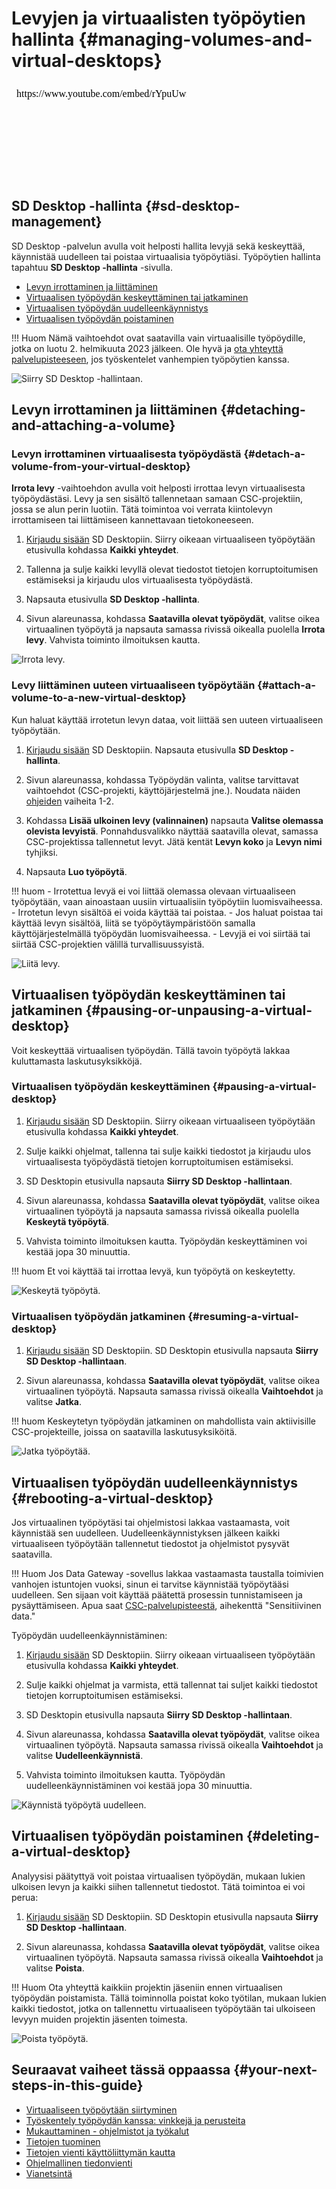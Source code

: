
# Levyjen ja virtuaalisten työpöytien hallinta {#managing-volumes-and-virtual-desktops}

<iframe width="280" height="155" srcdoc="https://www.youtube.com/embed/rYpuUwm8LhQ" title="Hallitse virtuaalisia työpöytiä SD Desktop -palvelussa" frameborder="0" allow="accelerometer; autoplay; clipboard-write; encrypted-media; gyroscope; picture-in-picture; web-share" referrerpolicy="strict-origin-when-cross-origin" allowfullscreen></iframe>

## SD Desktop -hallinta {#sd-desktop-management}

SD Desktop -palvelun avulla voit helposti hallita levyjä sekä keskeyttää, käynnistää uudelleen tai poistaa virtuaalisia työpöytiäsi. Työpöytien hallinta tapahtuu **SD Desktop -hallinta** -sivulla.

* [Levyn irrottaminen ja liittäminen](#detaching-and-attaching-a-volume)
* [Virtuaalisen työpöydän keskeyttäminen tai jatkaminen](#pausing-or-unpausing-a-virtual-desktop)
* [Virtuaalisen työpöydän uudelleenkäynnistys](#rebooting-a-virtual-desktop)
* [Virtuaalisen työpöydän poistaminen](#deleting-a-virtual-desktop)

!!! Huom
    Nämä vaihtoehdot ovat saatavilla vain virtuaalisille työpöydille, jotka on luotu 2. helmikuuta 2023 jälkeen. Ole hyvä ja [ota yhteyttä palvelupisteeseen](../../support/contact.md), jos työskentelet vanhempien työpöytien kanssa.

![Siirry SD Desktop -hallintaan.](https://a3s.fi/docs-files/sensitive-data/SD_Desktop/SD-Desktop_GoToManagement.png)

## Levyn irrottaminen ja liittäminen {#detaching-and-attaching-a-volume}

### Levyn irrottaminen virtuaalisesta työpöydästä {#detach-a-volume-from-your-virtual-desktop}

**Irrota levy** -vaihtoehdon avulla voit helposti irrottaa levyn virtuaalisesta työpöydästäsi. Levy ja sen sisältö tallennetaan samaan CSC-projektiin, jossa se alun perin luotiin. Tätä toimintoa voi verrata kiintolevyn irrottamiseen tai liittämiseen kannettavaan tietokoneeseen.

1. [Kirjaudu sisään](./sd-desktop-login.md) SD Desktopiin. Siirry oikeaan virtuaaliseen työpöytään etusivulla kohdassa **Kaikki yhteydet**.

2. Tallenna ja sulje kaikki levyllä olevat tiedostot tietojen korruptoitumisen estämiseksi ja kirjaudu ulos virtuaalisesta työpöydästä.

3. Napsauta etusivulla **SD Desktop -hallinta**.

4. Sivun alareunassa, kohdassa **Saatavilla olevat työpöydät**, valitse oikea virtuaalinen työpöytä ja napsauta samassa rivissä oikealla puolella **Irrota levy**. Vahvista toiminto ilmoituksen kautta.

![Irrota levy.](https://a3s.fi/docs-files/sensitive-data/SD_Desktop/Detach_volume.png)

### Levy liittäminen uuteen virtuaaliseen työpöytään {#attach-a-volume-to-a-new-virtual-desktop}

Kun haluat käyttää irrotetun levyn dataa, voit liittää sen uuteen virtuaaliseen työpöytään.

1. [Kirjaudu sisään](./sd-desktop-login.md) SD Desktopiin. Napsauta etusivulla **SD Desktop -hallinta**.

2. Sivun alareunassa, kohdassa Työpöydän valinta, valitse tarvittavat vaihtoehdot (CSC-projekti, käyttöjärjestelmä jne.). Noudata näiden [ohjeiden](./sd-desktop-create.md) vaiheita 1-2.

3. Kohdassa **Lisää ulkoinen levy (valinnainen)** napsauta **Valitse olemassa olevista levyistä**. Ponnahdusvalikko näyttää saatavilla olevat, samassa CSC-projektissa tallennetut levyt. Jätä kentät **Levyn koko** ja **Levyn nimi** tyhjiksi.

4. Napsauta **Luo työpöytä**.

!!! huom
    - Irrotettua levyä ei voi liittää olemassa olevaan virtuaaliseen työpöytään, vaan ainoastaan uusiin virtuaalisiin työpöytiin luomisvaiheessa.
    - Irrotetun levyn sisältöä ei voida käyttää tai poistaa.
    - Jos haluat poistaa tai käyttää levyn sisältöä, liitä se työpöytäympäristöön samalla käyttöjärjestelmällä työpöydän luomisvaiheessa.
    - Levyjä ei voi siirtää tai siirtää CSC-projektien välillä turvallisuussyistä.

![Liitä levy.](https://a3s.fi/docs-files/sensitive-data/SD_Desktop/Attach_volume.png)


## Virtuaalisen työpöydän keskeyttäminen tai jatkaminen {#pausing-or-unpausing-a-virtual-desktop}

Voit keskeyttää virtuaalisen työpöydän. Tällä tavoin työpöytä lakkaa kuluttamasta laskutusyksikköjä.

### Virtuaalisen työpöydän keskeyttäminen {#pausing-a-virtual-desktop}

1. [Kirjaudu sisään](./sd-desktop-login.md) SD Desktopiin. Siirry oikeaan virtuaaliseen työpöytään etusivulla kohdassa **Kaikki yhteydet**.

2. Sulje kaikki ohjelmat, tallenna tai sulje kaikki tiedostot ja kirjaudu ulos virtuaalisesta työpöydästä tietojen korruptoitumisen estämiseksi.

3. SD Desktopin etusivulla napsauta **Siirry SD Desktop -hallintaan**.

4. Sivun alareunassa, kohdassa **Saatavilla olevat työpöydät**, valitse oikea virtuaalinen työpöytä ja napsauta samassa rivissä oikealla puolella **Keskeytä työpöytä**.

5. Vahvista toiminto ilmoituksen kautta. Työpöydän keskeyttäminen voi kestää jopa 30 minuuttia.

!!! huom
    Et voi käyttää tai irrottaa levyä, kun työpöytä on keskeytetty.

![Keskeytä työpöytä.](https://a3s.fi/docs-files/sensitive-data/SD_Desktop/Pause_desktop.png)

### Virtuaalisen työpöydän jatkaminen {#resuming-a-virtual-desktop}

1. [Kirjaudu sisään](./sd-desktop-login.md) SD Desktopiin. SD Desktopin etusivulla napsauta **Siirry SD Desktop -hallintaan**.

2. Sivun alareunassa, kohdassa **Saatavilla olevat työpöydät**, valitse oikea virtuaalinen työpöytä. Napsauta samassa rivissä oikealla **Vaihtoehdot** ja valitse **Jatka**.

!!! huom
    Keskeytetyn työpöydän jatkaminen on mahdollista vain aktiivisille CSC-projekteille, joissa on saatavilla laskutusyksiköitä.

![Jatka työpöytää.](https://a3s.fi/docs-files/sensitive-data/SD_Desktop/Resume_desktop.png)


## Virtuaalisen työpöydän uudelleenkäynnistys {#rebooting-a-virtual-desktop}

Jos virtuaalinen työpöytäsi tai ohjelmistosi lakkaa vastaamasta, voit käynnistää sen uudelleen. Uudelleenkäynnistyksen jälkeen kaikki virtuaaliseen työpöytään tallennetut tiedostot ja ohjelmistot pysyvät saatavilla.

!!! Huom
    Jos Data Gateway -sovellus lakkaa vastaamasta taustalla toimivien vanhojen istuntojen vuoksi, sinun ei tarvitse käynnistää työpöytääsi uudelleen. Sen sijaan voit käyttää päätettä prosessin tunnistamiseen ja pysäyttämiseen. Apua saat [CSC-palvelupisteestä](../../support/contact.md), aihekenttä "Sensitiivinen data."

Työpöydän uudelleenkäynnistäminen:

1. [Kirjaudu sisään](./sd-desktop-login.md) SD Desktopiin. Siirry oikeaan virtuaaliseen työpöytään etusivulla kohdassa **Kaikki yhteydet**.

2. Sulje kaikki ohjelmat ja varmista, että tallennat tai suljet kaikki tiedostot tietojen korruptoitumisen estämiseksi.

3. SD Desktopin etusivulla napsauta **Siirry SD Desktop -hallintaan**.
   
4. Sivun alareunassa, kohdassa **Saatavilla olevat työpöydät**, valitse oikea virtuaalinen työpöytä. Napsauta samassa rivissä oikealla **Vaihtoehdot** ja valitse **Uudelleenkäynnistä**.

5. Vahvista toiminto ilmoituksen kautta. Työpöydän uudelleenkäynnistäminen voi kestää jopa 30 minuuttia.

![Käynnistä työpöytä uudelleen.](https://a3s.fi/docs-files/sensitive-data/SD_Desktop/Reboot_desktop.png)

## Virtuaalisen työpöydän poistaminen {#deleting-a-virtual-desktop}

Analyysisi päätyttyä voit poistaa virtuaalisen työpöydän, mukaan lukien ulkoisen levyn ja kaikki siihen tallennetut tiedostot. Tätä toimintoa ei voi perua:

1. [Kirjaudu sisään](./sd-desktop-login.md) SD Desktopiin. SD Desktopin etusivulla napsauta **Siirry SD Desktop -hallintaan**.

2. Sivun alareunassa, kohdassa **Saatavilla olevat työpöydät**, valitse oikea virtuaalinen työpöytä. Napsauta samassa rivissä oikealla **Vaihtoehdot** ja valitse **Poista**.

!!! Huom
    Ota yhteyttä kaikkiin projektin jäseniin ennen virtuaalisen työpöydän poistamista. Tällä toiminnolla poistat koko työtilan, mukaan lukien kaikki tiedostot, jotka on tallennettu virtuaaliseen työpöytään tai ulkoiseen levyyn muiden projektin jäsenten toimesta.

![Poista työpöytä.](https://a3s.fi/docs-files/sensitive-data/SD_Desktop/Delete_desktop.png)


## Seuraavat vaiheet tässä oppaassa {#your-next-steps-in-this-guide}

* [Virtuaaliseen työpöytään siirtyminen](./sd-desktop-access-vm.md)
* [Työskentely työpöydän kanssa: vinkkejä ja perusteita](./sd-desktop-working.md)
* [Mukauttaminen - ohjelmistot ja työkalut](./sd-desktop-software.md)
* [Tietojen tuominen](./sd-desktop-access.md)
* [Tietojen vienti käyttöliittymän kautta](./sd-desktop-export.md)
* [Ohjelmallinen tiedonvienti](./sd-desktop-export-commandline.md)
* [Vianetsintä](./sd-desktop-troubleshooting.md)

